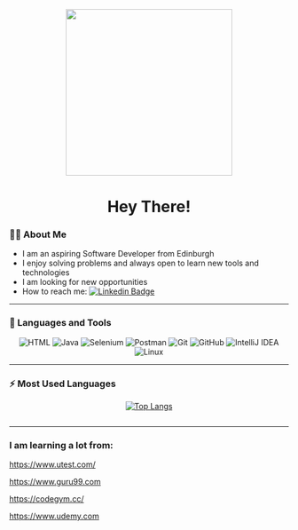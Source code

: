<div align="center">
<img src='https://media.giphy.com/media/qgQUggAC3Pfv687qPC/giphy.gif', width='300'>
<h1> Hey There!</h1>
</div>

### 👩‍💻 About Me

- I am an aspiring Software Developer from Edinburgh
- I enjoy solving problems and always open to learn new tools and technologies
- I am looking for new opportunities
- How to reach me: [![Linkedin Badge](https://img.shields.io/badge/-LINKEDIN-blue?style=flat&logo=Linkedin&logoColor=white)](https://www.linkedin.com/in/MarcinTKozak/)

---

### 🔨 Languages and Tools

<div></div>
<div align='center'>

![HTML](https://img.shields.io/badge/html5-%23E34F26.svg?style=for-the-badge&logo=html5&logoColor=white)
![Java](https://img.shields.io/badge/java-%23ED8B00.svg?style=for-the-badge&logo=java&logoColor=white)
![Selenium](https://img.shields.io/badge/-selenium-%43B02A?style=for-the-badge&logo=selenium&logoColor=white)
![Postman](https://img.shields.io/badge/Postman-FF6C37?style=for-the-badge&logo=postman&logoColor=white)
![Git](https://img.shields.io/badge/git-%23F05033.svg?style=for-the-badge&logo=git&logoColor=white)
![GitHub](https://img.shields.io/badge/github-%23121011.svg?style=for-the-badge&logo=github&logoColor=white)
![IntelliJ IDEA](https://img.shields.io/badge/IntelliJIDEA-000000.svg?style=for-the-badge&logo=intellij-idea&logoColor=white)
![Linux](https://img.shields.io/badge/Linux-FCC624?style=for-the-badge&logo=linux&logoColor=black)

<div></div>
</div>

---

### ⚡ Most Used Languages

<div></div>
<div align='center'>

[![Top Langs](https://github-readme-stats.vercel.app/api/top-langs/?username=MarcinTKozak&layout=compact&theme=dark)](https://github.com/anuraghazra/github-readme-stats)

<div>
<img src="https://komarev.com/ghpvc/?username=MarcinTKozak&style=flat-square&color=blue" alt=""/>
</div>
</div>

---

### I am learning a lot from:

https://www.utest.com/

https://www.guru99.com

https://codegym.cc/

https://www.udemy.com

<!---
MarcinTKozak/MarcinTKozak is a ✨ special ✨ repository because its `README.md` (this file) appears on your GitHub profile.
You can click the Preview link to take a look at your changes.
--->

